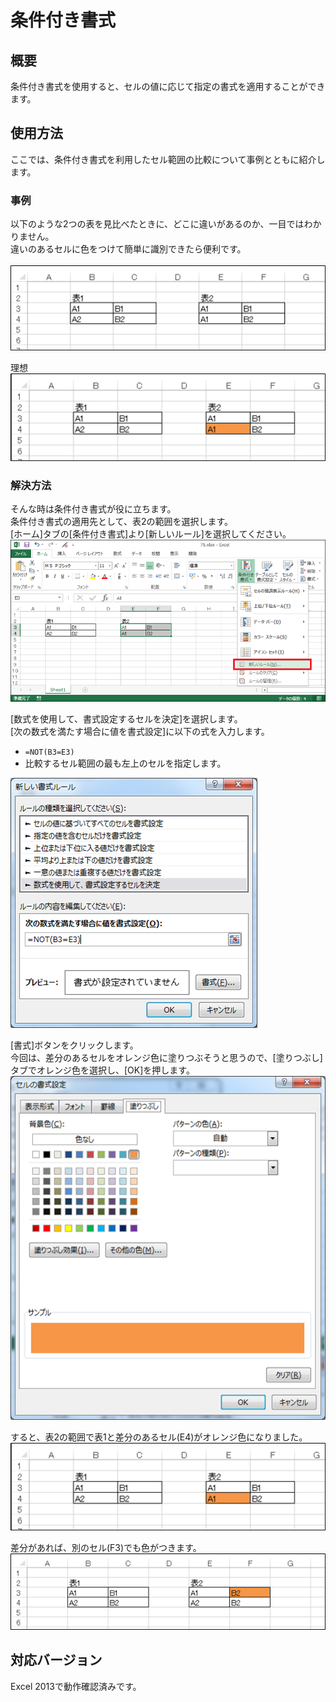 # 条件付き書式

## 概要	
条件付き書式を使用すると、セルの値に応じて指定の書式を適用することができます。

## 使用方法
ここでは、条件付き書式を利用したセル範囲の比較について事例とともに紹介します。

### 事例
以下のような2つの表を見比べたときに、どこに違いがあるのか、一目ではわかりません。<br>
違いのあるセルに色をつけて簡単に識別できたら便利です。<br>  
![](image1.png)

理想<br>
![](image5.png)

### 解決方法
そんな時は条件付き書式が役に立ちます。  
条件付き書式の適用先として、表2の範囲を選択します。  
[ホーム]タブの[条件付き書式]より[新しいルール]を選択してください。  
![](image2.png)

[数式を使用して、書式設定するセルを決定]を選択します。  
[次の数式を満たす場合に値を書式設定]に以下の式を入力します。  
   * `=NOT(B3=E3)`
   * 比較するセル範囲の最も左上のセルを指定します。

![](image3.png)

[書式]ボタンをクリックします。  
今回は、差分のあるセルをオレンジ色に塗りつぶそうと思うので、[塗りつぶし]タブでオレンジ色を選択し、[OK]を押します。  
![](image4.png)

すると、表2の範囲で表1と差分のあるセル(E4)がオレンジ色になりました。  
![](image5.png)

差分があれば、別のセル(F3)でも色がつきます。  
![](image6.png)

## 対応バージョン
Excel 2013で動作確認済みです。
